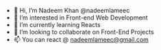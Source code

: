 - 👋 Hi, I’m Nadeem Khan @nadeemlameec
- 👀 I’m interested in Front-end Web Development 
- 🌱 I’m currently learning Reacts 
- 💞️ I’m looking to collaborate on Front-End Projects
- 📫 You can react @ nadeemlameec@gmail.com 
<!---
nadeemlameec/nadeemlameec is a ✨ special ✨ repository because its `README.md` (this file) appears on your GitHub profile.
You can click the Preview link to take a look at your changes.
--->
